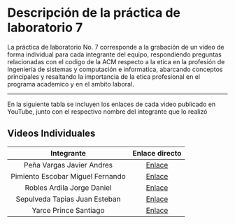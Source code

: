 # Descripción de la práctica de laboratorio 7
La práctica de laboratorio No. 7 corresponde a la grabación de un video de forma individual para cada integrante del equipo, respondiendo preguntas relacionadas con el codigo de la ACM respecto a la etica en la profesión de Ingeniería de sistemas y computación e informatica, abarcando conceptos principales y resaltando la importancia de la etica profesional en el programa academico y en el ambito laboral.

***

En la siguiente tabla se incluyen los enlaces de cada video publicado en YouTube, junto con el respectivo nombre del integrante que lo realizó

## Videos Individuales

|Integrante|Enlace directo|
|:-:|:-:|
|Peña Vargas Javier Andres|[Enlace](https://github.com/JuanSepu18/Grupo-Aval/tree/main/Practica_2)|
|Pimiento Escobar Miguel Fernando|[Enlace](https://github.com/JuanSepu18/Grupo-Aval/tree/main/Practica_1)|
|Robles Ardila Jorge Daniel|[Enlace](https://github.com/JuanSepu18/Grupo-Aval/tree/main/Practica_3)|
|Sepulveda Tapias Juan Esteban|[Enlace](https://github.com/JuanSepu18/Grupo-Aval/tree/main/Practica_4)|
|Yarce Prince Santiago|[Enlace](https://github.com/JuanSepu18/Grupo-Aval/tree/main/Practica_5)|
